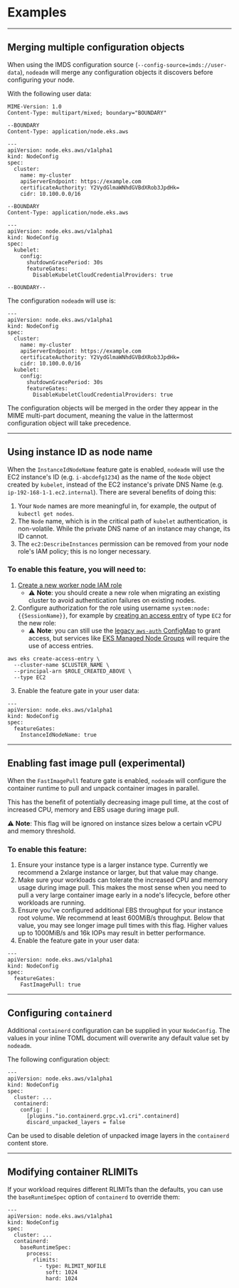 # Examples

---

## Merging multiple configuration objects

When using the IMDS configuration source (`--config-source=imds://user-data`),
`nodeadm` will merge any configuration objects it discovers before configuring your node.

With the following user data:
```
MIME-Version: 1.0
Content-Type: multipart/mixed; boundary="BOUNDARY"

--BOUNDARY
Content-Type: application/node.eks.aws

---
apiVersion: node.eks.aws/v1alpha1
kind: NodeConfig
spec:
  cluster:
    name: my-cluster
    apiServerEndpoint: https://example.com
    certificateAuthority: Y2VydGlmaWNhdGVBdXRob3JpdHk=
    cidr: 10.100.0.0/16

--BOUNDARY
Content-Type: application/node.eks.aws

---
apiVersion: node.eks.aws/v1alpha1
kind: NodeConfig
spec:
  kubelet:
    config:
      shutdownGracePeriod: 30s
      featureGates:
        DisableKubeletCloudCredentialProviders: true

--BOUNDARY--
```

The configuration `nodeadm` will use is:
```
---
apiVersion: node.eks.aws/v1alpha1
kind: NodeConfig
spec:
  cluster:
    name: my-cluster
    apiServerEndpoint: https://example.com
    certificateAuthority: Y2VydGlmaWNhdGVBdXRob3JpdHk=
    cidr: 10.100.0.0/16
  kubelet:
    config:
      shutdownGracePeriod: 30s
      featureGates:
        DisableKubeletCloudCredentialProviders: true
```

The configuration objects will be merged in the order they appear in the MIME multi-part document, meaning the value in the lattermost configuration object will take precedence.

---
## Using instance ID as node name

When the `InstanceIdNodeName` feature gate is enabled, `nodeadm` will use the EC2 instance's ID (e.g. `i-abcdefg1234`) as the name of the `Node` object created by `kubelet`, instead of the EC2 instance's private DNS Name (e.g. `ip-192-168-1-1.ec2.internal`).
There are several benefits of doing this:
1. Your `Node` names are more meaningful in, for example, the output of `kubectl get nodes`.
2. The `Node` name, which is in the critical path of `kubelet` authentication, is non-volatile. While the private DNS name of an instance may change, its ID cannot.
3. The `ec2:DescribeInstances` permission can be removed from your node role's IAM policy; this is no longer necessary.

### To enable this feature, you will need to:
1. [Create a new worker node IAM role](https://docs.aws.amazon.com/eks/latest/userguide/create-node-role.html#create-worker-node-role)
    - ⚠️ **Note**: you should create a new role when migrating an existing cluster to avoid authentication failures on existing nodes.
2. Configure authorization for the role using username `system:node:{{SessionName}}`, for example by [creating an access entry](https://docs.aws.amazon.com/eks/latest/userguide/creating-access-entries.html) of type `EC2` for the new role:
    -  ⚠️ **Note**: you can still use the [legacy `aws-auth` ConfigMap](https://docs.aws.amazon.com/eks/latest/userguide/auth-configmap.html#aws-auth-users) to grant access, but services like [EKS Managed Node Groups](https://docs.aws.amazon.com/eks/latest/userguide/managed-node-groups.html) will require the use of access entries.
```
aws eks create-access-entry \
  --cluster-name $CLUSTER_NAME \
  --principal-arn $ROLE_CREATED_ABOVE \
  --type EC2
```

3. Enable the feature gate in your user data:
```
---
apiVersion: node.eks.aws/v1alpha1
kind: NodeConfig
spec:
  featureGates:
    InstanceIdNodeName: true
```

---
## Enabling fast image pull (experimental)

When the `FastImagePull` feature gate is enabled, `nodeadm` will configure the container runtime to pull and unpack container images in parallel.

This has the benefit of potentially decreasing image pull time, at the cost of increased CPU, memory and EBS usage during image pull.

⚠️ **Note**: This flag will be ignored on instance sizes below a certain vCPU and memory threshold.

### To enable this feature:
1. Ensure your instance type is a larger instance type. Currently we recommend a 2xlarge instance or larger, but that value may change.
2. Make sure your workloads can tolerate the increased CPU and memory usage during image pull. This makes the most sense when you need to pull a very large container image early in a node's lifecycle, before other workloads are running.
3. Ensure you've configured additional EBS throughput for your instance root volume. We recommend at least 600MiB/s throughput. Below that value, you may see longer image pull times with this flag. Higher values up to 1000MiB/s and 16k IOPs may result in better performance.
4. Enable the feature gate in your user data:
```
---
apiVersion: node.eks.aws/v1alpha1
kind: NodeConfig
spec:
  featureGates:
    FastImagePull: true
```

---

## Configuring `containerd`

Additional `containerd` configuration can be supplied in your `NodeConfig`. The values in your inline TOML document will overwrite any default value set by `nodeadm`.

The following configuration object:
```
---
apiVersion: node.eks.aws/v1alpha1
kind: NodeConfig
spec:
  cluster: ...
  containerd:
    config: |
      [plugins."io.containerd.grpc.v1.cri".containerd]
      discard_unpacked_layers = false
```

Can be used to disable deletion of unpacked image layers in the `containerd` content store.

---

## Modifying container RLIMITs

If your workload requires different RLIMITs than the defaults, you can use the `baseRuntimeSpec` option of `containerd` to override them:

```
---
apiVersion: node.eks.aws/v1alpha1
kind: NodeConfig
spec:
  cluster: ...
  containerd:
    baseRuntimeSpec:
      process:
        rlimits:
          - type: RLIMIT_NOFILE
            soft: 1024
            hard: 1024
```

